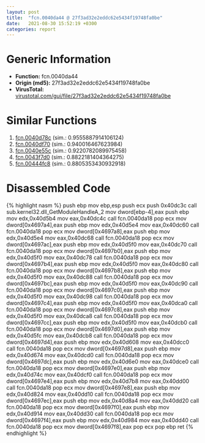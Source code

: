 ```yaml
---
layout: post
title:  "fcn.0040da44 @ 27f3ad32e2eddc62e5434f19748fa0be"
date:   2021-08-30 15:52:19 +0300
categories: report
---
```


# Generic Information
- **Function:** fcn.0040da44
- **Origin (md5):** 27f3ad32e2eddc62e5434f19748fa0be
- **VirusTotal:** [virustotal.com/gui/file/27f3ad32e2eddc62e5434f19748fa0be][virustotal_ref]



# Similar Functions

1. [fcn.0040d78c][similar_1_ref] (sim.: 0.9555887914106124)
2. [fcn.0040df70][similar_2_ref] (sim.: 0.940016467623984)
3. [fcn.0040e55c][similar_3_ref] (sim.: 0.9220782089975458)
4. [fcn.0043f7d0][similar_4_ref] (sim.: 0.8822181404364275)
5. [fcn.00444fc8][similar_5_ref] (sim.: 0.8805353430932918)


# Disassembled Code

{% highlight nasm %}
push ebp
mov ebp,esp
push ecx
push 0x40dc3c
call sub.kernel32.dll_GetModuleHandleA_2
mov dword[ebp-4],eax
push ebp
mov edx,0x40d5b4
mov eax,0x40dc4c
call fcn.0040da18
pop ecx
mov dword[0x4697a4],eax
push ebp
mov edx,0x40d5e4
mov eax,0x40dc60
call fcn.0040da18
pop ecx
mov dword[0x4697a8],eax
push ebp
mov edx,0x40d5e4
mov eax,0x40dc68
call fcn.0040da18
pop ecx
mov dword[0x4697ac],eax
push ebp
mov edx,0x40d5f0
mov eax,0x40dc70
call fcn.0040da18
pop ecx
mov dword[0x4697b0],eax
push ebp
mov edx,0x40d5f0
mov eax,0x40dc78
call fcn.0040da18
pop ecx
mov dword[0x4697b4],eax
push ebp
mov edx,0x40d5f0
mov eax,0x40dc80
call fcn.0040da18
pop ecx
mov dword[0x4697b8],eax
push ebp
mov edx,0x40d5f0
mov eax,0x40dc88
call fcn.0040da18
pop ecx
mov dword[0x4697bc],eax
push ebp
mov edx,0x40d5f0
mov eax,0x40dc90
call fcn.0040da18
pop ecx
mov dword[0x4697c0],eax
push ebp
mov edx,0x40d5f0
mov eax,0x40dc98
call fcn.0040da18
pop ecx
mov dword[0x4697c4],eax
push ebp
mov edx,0x40d5f0
mov eax,0x40dca0
call fcn.0040da18
pop ecx
mov dword[0x4697c8],eax
push ebp
mov edx,0x40d5f0
mov eax,0x40dca8
call fcn.0040da18
pop ecx
mov dword[0x4697cc],eax
push ebp
mov edx,0x40d5f0
mov eax,0x40dcb0
call fcn.0040da18
pop ecx
mov dword[0x4697d0],eax
push ebp
mov edx,0x40d5fc
mov eax,0x40dcb8
call fcn.0040da18
pop ecx
mov dword[0x4697d4],eax
push ebp
mov edx,0x40d608
mov eax,0x40dcc0
call fcn.0040da18
pop ecx
mov dword[0x4697d8],eax
push ebp
mov edx,0x40d674
mov eax,0x40dcd0
call fcn.0040da18
pop ecx
mov dword[0x4697dc],eax
push ebp
mov edx,0x40d6e0
mov eax,0x40dce0
call fcn.0040da18
pop ecx
mov dword[0x4697e0],eax
push ebp
mov edx,0x40d74c
mov eax,0x40dcf0
call fcn.0040da18
pop ecx
mov dword[0x4697e4],eax
push ebp
mov edx,0x40d7b8
mov eax,0x40dd00
call fcn.0040da18
pop ecx
mov dword[0x4697e8],eax
push ebp
mov edx,0x40d824
mov eax,0x40dd10
call fcn.0040da18
pop ecx
mov dword[0x4697ec],eax
push ebp
mov edx,0x40d8a4
mov eax,0x40dd20
call fcn.0040da18
pop ecx
mov dword[0x4697f0],eax
push ebp
mov edx,0x40d914
mov eax,0x40dd30
call fcn.0040da18
pop ecx
mov dword[0x4697f4],eax
push ebp
mov edx,0x40d984
mov eax,0x40dd40
call fcn.0040da18
pop ecx
mov dword[0x4697f8],eax
pop ecx
pop ebp
ret 
{% endhighlight %}


[similar_1_ref]: /report/fcn.0040d78c@2ba145d6678d721baeb8d825fab7c600
[similar_2_ref]: /report/fcn.0040df70@6635b2bf1f4673ef3a7d242a02608d58
[similar_3_ref]: /report/fcn.0040e55c@8aa4eec8eb0ac35fe10d9e0394d3dbe4
[similar_4_ref]: /report/fcn.0043f7d0@8aa4eec8eb0ac35fe10d9e0394d3dbe4
[similar_5_ref]: /report/fcn.00444fc8@27f3ad32e2eddc62e5434f19748fa0be
[virustotal_ref]: https://www.virustotal.com/gui/file/27f3ad32e2eddc62e5434f19748fa0be